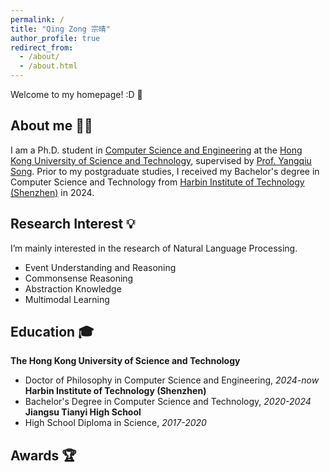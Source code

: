```yaml
---
permalink: /
title: "Qing Zong 宗晴"
author_profile: true
redirect_from: 
  - /about/
  - /about.html
---
```


Welcome to my homepage! :D 🥂

About me 👩‍🎓
------
I am a Ph.D. student in [Computer Science and Engineering](https://cse.hkust.edu.hk/) at the [Hong Kong University of Science and Technology](https://hkust.edu.hk/), supervised by [Prof. Yangqiu Song](https://www.cse.ust.hk/~yqsong/). Prior to my postgraduate studies, I received my Bachelor's degree in Computer Science and Technology from [Harbin Institute of Technology \(Shenzhen\)](http://en.hitsz.edu.cn/) in 2024.


Research Interest 💡
------
I’m mainly interested in the research of Natural Language Processing.

- Event Understanding and Reasoning
- Commonsense Reasoning
- Abstraction Knowledge
- Multimodal Learning

Education 🎓
------
**The Hong Kong University of Science and Technology**
  - Doctor of Philosophy in Computer Science and Engineering, *2024-now*
**Harbin Institute of Technology \(Shenzhen\)**
  - Bachelor's Degree in Computer Science and Technology, *2020-2024*
**Jiangsu Tianyi High School**
  - High School Diploma in Science, *2017-2020*

Awards 🏆
------

